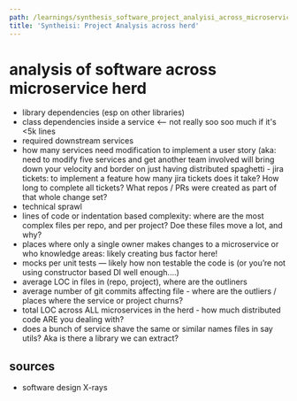 ```yaml
---
path: /learnings/synthesis_software_project_analyisi_across_microservice_herd
title: 'Syntheisi: Project Analysis across herd'
---
```

# analysis of software across microservice herd

  * library dependencies (esp on other libraries)
  * class dependencies inside a service <-- not really soo soo much if it's <5k lines
  * required downstream services
  * how many services need modification to implement a user story (aka: need to modify five services and get  another team involved will bring down your velocity and border on just having distributed spaghetti 
        -  jira tickets: to implement a feature how many jira tickets does it take? How long to complete all tickets? What repos / PRs were created as part of that whole change set?
  * technical sprawl
  * lines of code or indentation based complexity: where are the most complex files per repo, and per project? Doe these files move a lot, and why?
  * places where only a single owner makes changes to a microservice or who knowledge areas: likely creating bus factor here!
  * mocks per unit tests — likely how non testable the code is (or you’re not using constructor based DI well enough....)
  * average LOC in files in (repo, project), where are the outliners 
  * average number of git commits affecting file - where are the outliers / places where the service or project churns?
  * total LOC across ALL microservices in the herd - how much distributed code ARE you dealing with?
  * does a bunch of service shave the same or similar names files in say utils? Aka is there a library we can extract?

## sources

  * software design X-rays
